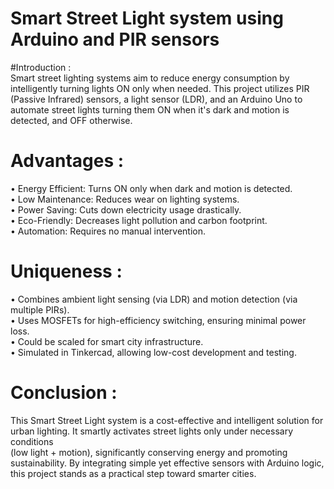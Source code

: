 # Smart Street Light system using Arduino and PIR sensors  
#Introduction :  
Smart street lighting systems aim to reduce energy consumption by intelligently 
turning lights ON only when needed. This project utilizes PIR (Passive Infrared) 
sensors, a light sensor (LDR), and an Arduino Uno to automate street lights 
turning them ON when it's dark and motion is detected, and OFF otherwise. 
# Advantages :  
• Energy Efficient: Turns ON only when dark and motion is detected.  
• Low Maintenance: Reduces wear on lighting systems.  
• Power Saving: Cuts down electricity usage drastically.  
• Eco-Friendly: Decreases light pollution and carbon footprint.  
• Automation: Requires no manual intervention.  

# Uniqueness :  
• Combines ambient light sensing (via LDR) and motion detection (via 
multiple PIRs).  
• Uses MOSFETs for high-efficiency switching, ensuring minimal power loss.  
• Could be scaled for smart city infrastructure.  
• Simulated in Tinkercad, allowing low-cost development and testing.  
    
# Conclusion :  
This Smart Street Light system is a cost-effective and intelligent solution for 
urban lighting. It smartly activates street lights only under necessary conditions  
(low light + motion), significantly conserving energy and promoting 
sustainability. By integrating simple yet effective sensors with Arduino logic, this 
project stands as a practical step toward smarter cities. 
